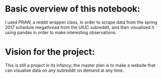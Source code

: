# Basic overview of this notebook:
I used PRAW, a reddit wrapper class, in order to scrape data from the spring 2017 schedule megathread from the UIUC subreddit, and then visualised it using pandas in order to make interesting observations.
# Vision for the project:
This is still a project in its infancy; the master plan is to make a website that can visualise data on any subreddit on demand at any time.
